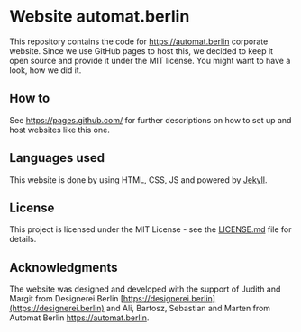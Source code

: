 # Website automat.berlin

This repository contains the code for https://automat.berlin corporate website. Since we use GitHub pages to host this, we decided to keep it open source and provide it under the MIT license. You might want to have a look, how we did it.

## How to

See https://pages.github.com/ for further descriptions on how to set up and host websites like this one.

## Languages used

This website is done by using HTML, CSS, JS and powered by [Jekyll](https://github.com/jekyll/jekyll).

## License

This project is licensed under the MIT License - see the [LICENSE.md](https://github.com/automat-berlin/automat-berlin.github.io/blob/master/LICENSE) file for details.

## Acknowledgments

The website was designed and developed with the support of Judith and Margit from Designerei Berlin [https://designerei.berlin](https://designerei.berlin) and Ali, Bartosz, Sebastian and Marten from Automat Berlin https://automat.berlin.
